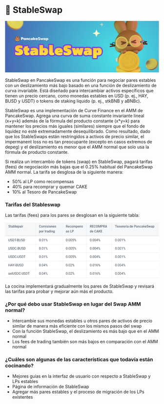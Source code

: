 # 🔄 StableSwap

![](<../.gitbook/assets/0 (4).png>)

StableSwap en PancakeSwap es una función para negociar pares estables con un deslizamiento más bajo basado en una función de deslizamiento de curva invariable. Está diseñado para intercambiar activos específicos que tienen un precio cercano, como monedas estables en USD (p. ej., HAY, BUSD y USDT) o tokens de staking liquido (p. ej., stkBNB y aBNBc).

StableSwap es una implementación de Curve Finance en el AMM de PancakeSwap. Agrega una curva de suma constante invariante lineal (x+y=k) además de la fórmula del producto constante (x\*y=k) para mantener los precios más iguales (similares) siempre que el fondo de liquidez no esté extremadamente desequilibrado. Como resultado, dado que los StableSwaps están restringidos a activos de precio similar, el impermanent loss no es tan preocupante (excepto en casos extremos de depeg) y el deslizamiento es menor que el AMM normal que solo usa la fórmula de producto constante.

Si realiza un intercambio de tokens (swap) en StableSwap, pagará tarifas (fees) de negociación más bajas que el 0.25% habitual del PancakeSwap AMM normal. La tarifa se desglosa de la siguiente manera:

* 50% al LP como recompensas
* 40% para recomprar y quemar CAKE
* 10% al Tesoro de PancakeSwap

### **Tarifas del Stableswap** <a href="#_t420txdbiizg" id="_t420txdbiizg"></a>

Las tarifas (fees) para los pares se desglosan en la siguiente tabla:

![](<../.gitbook/assets/1 (6).png>)

La cocina implementará gradualmente los pares de StableSwap y revisará las tarifas para probar y mejorar aún más el producto.

### **¿Por qué debo usar StableSwap en lugar del Swap AMM normal?** <a href="#_i7oaqlsdnttr" id="_i7oaqlsdnttr"></a>

* Intercambie sus monedas estables u otros pares de activos de precio similar de manera más eficiente con los mismos pasos del swap
* Con la función StableSwap, el deslizamiento es más bajo que en el AMM normal
* Los fees de trading también son más bajos en comparación con el AMM normal

### **¿Cuáles son algunas de las características que todavía están cocinando?** <a href="#_c7evr84kq4lb" id="_c7evr84kq4lb"></a>

* Mejores guías en la interfaz de usuario con respecto a StableSwap y LPs estables
* Página de información de StableSwap
* Agregar más pares estables y el proceso de migración de los LPs existentes

